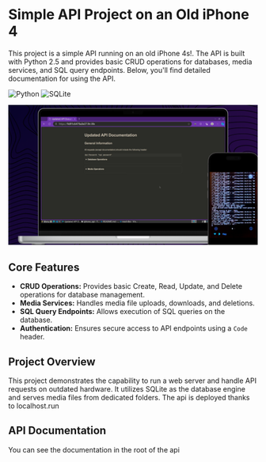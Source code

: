 # Simple API Project on an Old iPhone 4

This project is a simple API running on an old iPhone 4s!.
The API is built with Python 2.5 and provides basic CRUD operations for databases, media services, and SQL query endpoints. Below, you'll find detailed documentation for using the API.

![Python](https://img.shields.io/badge/python-%233776AB.svg?style=for-the-badge&logo=python&logoColor=white)
![SQLite](https://img.shields.io/badge/sqlite-%23003B57.svg?style=for-the-badge&logo=sqlite&logoColor=white)

![img](iphone_api.png)

## Core Features
- **CRUD Operations:** Provides basic Create, Read, Update, and Delete operations for database management.
- **Media Services:** Handles media file uploads, downloads, and deletions.
- **SQL Query Endpoints:** Allows execution of SQL queries on the database.
- **Authentication:** Ensures secure access to API endpoints using a `Code` header.

## Project Overview

This project demonstrates the capability to run a web server and handle API requests on outdated hardware. It utilizes SQLite as the database engine and serves media files from dedicated folders. The api is deployed thanks to localhost.run

## API Documentation

You can see the documentation in the root of the api